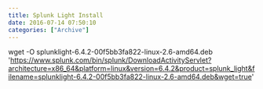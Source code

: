 ```yaml
---
title: Splunk Light Install
date: 2016-07-14 07:50:10
categories: ["Archive"]
---
```


wget -O splunklight-6.4.2-00f5bb3fa822-linux-2.6-amd64.deb 'https://www.splunk.com/bin/splunk/DownloadActivityServlet?architecture=x86_64&platform=linux&version=6.4.2&product=splunk_light&filename=splunklight-6.4.2-00f5bb3fa822-linux-2.6-amd64.deb&wget=true'